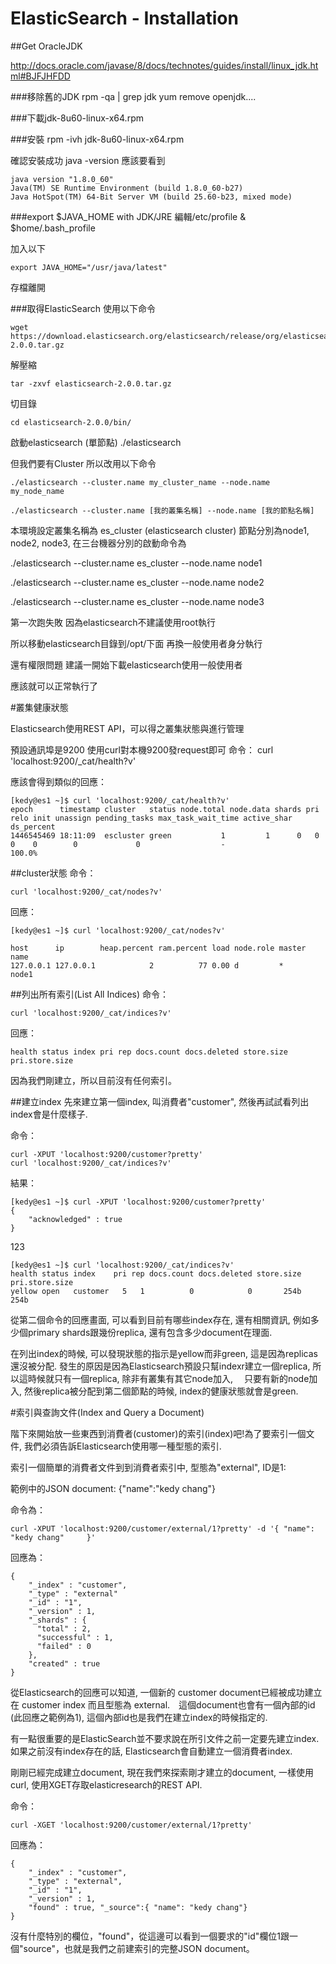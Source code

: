# ElasticSearch - Installation


##Get OracleJDK

http://docs.oracle.com/javase/8/docs/technotes/guides/install/linux_jdk.html#BJFJHFDD

###移除舊的JDK
rpm -qa | grep jdk
yum remove openjdk....


###下載jdk-8u60-linux-x64.rpm

###安裝
rpm -ivh jdk-8u60-linux-x64.rpm

確認安裝成功
java -version
應該要看到

    java version "1.8.0_60"
    Java(TM) SE Runtime Environment (build 1.8.0_60-b27)
    Java HotSpot(TM) 64-Bit Server VM (build 25.60-b23, mixed mode)

###export $JAVA_HOME with JDK/JRE
編輯/etc/profile & $home/.bash_profile

加入以下

    export JAVA_HOME="/usr/java/latest"

存檔離開

###取得ElasticSearch
使用以下命令

    wget https://download.elasticsearch.org/elasticsearch/release/org/elasticsearch/distribution/tar/elasticsearch/2.0.0/elasticsearch-2.0.0.tar.gz

解壓縮

    tar -zxvf elasticsearch-2.0.0.tar.gz

切目錄

    cd elasticsearch-2.0.0/bin/

啟動elasticsearch (單節點)
    ./elasticsearch

但我們要有Cluster 所以改用以下命令

    ./elasticsearch --cluster.name my_cluster_name --node.name my_node_name

    ./elasticsearch --cluster.name [我的叢集名稱] --node.name [我的節點名稱]

本環境設定叢集名稱為 es_cluster (elasticsearch cluster)
節點分別為node1, node2, node3, 在三台機器分別的啟動命令為

./elasticsearch --cluster.name es_cluster --node.name node1

./elasticsearch --cluster.name es_cluster --node.name node2

./elasticsearch --cluster.name es_cluster --node.name node3

第一次跑失敗 因為elasticsearch不建議使用root執行

所以移動elasticsearch目錄到/opt/下面
再換一般使用者身分執行

還有權限問題 建議一開始下載elasticsearch使用一般使用者

應該就可以正常執行了

#叢集健康狀態

Elasticsearch使用REST API，可以得之叢集狀態與進行管理

預設通訊埠是9200 使用curl對本機9200發request即可
命令：
curl 'localhost:9200/_cat/health?v'

應該會得到類似的回應：

    [kedy@es1 ~]$ curl 'localhost:9200/_cat/health?v'
    epoch      timestamp cluster   status node.total node.data shards pri relo init unassign pending_tasks max_task_wait_time active_shar ds_percent
    1446545469 18:11:09  escluster green           1         1      0   0    0    0        0             0                  -                 100.0%

##cluster狀態
命令：

    curl 'localhost:9200/_cat/nodes?v'


回應：

    [kedy@es1 ~]$ curl 'localhost:9200/_cat/nodes?v'

    host      ip        heap.percent ram.percent load node.role master name
    127.0.0.1 127.0.0.1            2          77 0.00 d         *      node1

##列出所有索引(List All Indices)
命令：

    curl 'localhost:9200/_cat/indices?v'

回應：

    health status index pri rep docs.count docs.deleted store.size pri.store.size

因為我們剛建立，所以目前沒有任何索引。

##建立index
先來建立第一個index, 叫消費者"customer", 然後再試試看列出index會是什麼樣子.

命令：

    curl -XPUT 'localhost:9200/customer?pretty'
    curl 'localhost:9200/_cat/indices?v'

結果：

    [kedy@es1 ~]$ curl -XPUT 'localhost:9200/customer?pretty'
    {
        "acknowledged" : true
    }

123    

    [kedy@es1 ~]$ curl 'localhost:9200/_cat/indices?v'
    health status index    pri rep docs.count docs.deleted store.size pri.store.size
    yellow open   customer   5   1          0            0       254b           254b

從第二個命令的回應畫面, 可以看到目前有哪些index存在, 還有相關資訊, 例如多少個primary shards跟幾份replica, 還有包含多少document在理面.

在列出index的時候, 可以發現狀態的指示是yellow而非green, 這是因為replicas還沒被分配. 發生的原因是因為Elasticsearch預設只幫indexr建立一個replica, 所以這時候就只有一個replica, 除非有叢集有其它node加入, 　只要有新的node加入, 然後replica被分配到第二個節點的時候, index的健康狀態就會是green.

#索引與查詢文件(Index and Query a Document)

階下來開始放一些東西到消費者(customer)的索引(index)吧!為了要索引一個文件, 我們必須告訴Elasticsearch使用哪一種型態的索引.

索引一個簡單的消費者文件到到消費者索引中, 型態為"external", ID是1:

範例中的JSON document: {"name":"kedy chang"}

命令為：

    curl -XPUT 'localhost:9200/customer/external/1?pretty' -d '{ "name": "kedy chang"     }'
    

回應為：

    {
        "_index" : "customer",
        "_type" : "external"
        "_id" : "1",
        "_version" : 1,
        "_shards" : {
          "total" : 2,
          "successful" : 1,
          "failed" : 0
        },
        "created" : true
    }

從Elasticsearch的回應可以知道, 一個新的 customer document已經被成功建立在 customer index 而且型態為 external.　這個document也會有一個內部的id (此回應之範例為1), 這個內部id也是我們在建立index的時候指定的.

有一點很重要的是ElasticSearch並不要求說在所引文件之前一定要先建立index. 如果之前沒有index存在的話, Elasticsearch會自動建立一個消費者index.


剛剛已經完成建立document, 現在我們來探索剛才建立的document, 一樣使用curl, 使用XGET存取elasticresearch的REST API.

命令：

    curl -XGET 'localhost:9200/customer/external/1?pretty'

回應為：

    {
        "_index" : "customer",
        "_type" : "external",
        "_id" : "1",
        "_version" : 1,
        "found" : true, "_source":{ "name": "kedy chang"}
    }


沒有什麼特別的欄位，"found"，從這邊可以看到一個要求的"id"欄位1跟一個"source"，也就是我們之前建索引的完整JSON document。
